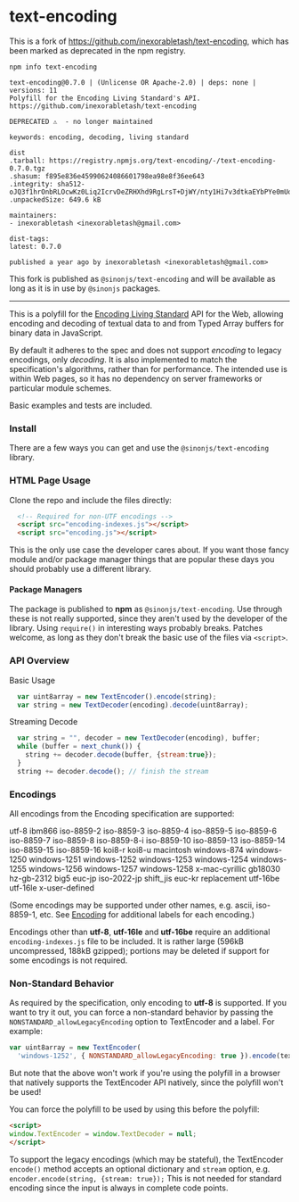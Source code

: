 text-encoding
==============

This is a fork of <https://github.com/inexorabletash/text-encoding>, which
has been marked as deprecated in the npm registry.

```
npm info text-encoding

text-encoding@0.7.0 | (Unlicense OR Apache-2.0) | deps: none | versions: 11
Polyfill for the Encoding Living Standard's API.
https://github.com/inexorabletash/text-encoding

DEPRECATED ⚠️  - no longer maintained

keywords: encoding, decoding, living standard

dist
.tarball: https://registry.npmjs.org/text-encoding/-/text-encoding-0.7.0.tgz
.shasum: f895e836e45990624086601798ea98e8f36ee643
.integrity: sha512-oJQ3f1hrOnbRLOcwKz0Liq2IcrvDeZRHXhd9RgLrsT+DjWY/nty1Hi7v3dtkaEYbPYe0mUoOfzRrMwfXXwgPUA==
.unpackedSize: 649.6 kB

maintainers:
- inexorabletash <inexorabletash@gmail.com>

dist-tags:
latest: 0.7.0

published a year ago by inexorabletash <inexorabletash@gmail.com>
```

This fork is published as `@sinonjs/text-encoding` and will be available as long
as it is in use by `@sinonjs` packages.

<hr />

This is a polyfill for the [Encoding Living
Standard](https://encoding.spec.whatwg.org/) API for the Web, allowing
encoding and decoding of textual data to and from Typed Array buffers
for binary data in JavaScript.

By default it adheres to the spec and does not support *encoding* to
legacy encodings, only *decoding*. It is also implemented to match the
specification's algorithms, rather than for performance. The intended
use is within Web pages, so it has no dependency on server frameworks
or particular module schemes.

Basic examples and tests are included.

### Install ###

There are a few ways you can get and use the `@sinonjs/text-encoding` library.

### HTML Page Usage ###

Clone the repo and include the files directly:

```html
  <!-- Required for non-UTF encodings -->
  <script src="encoding-indexes.js"></script>
  <script src="encoding.js"></script>
```

This is the only use case the developer cares about. If you want those
fancy module and/or package manager things that are popular these days
you should probably use a different library.

#### Package Managers ####

The package is published to **npm** as `@sinonjs/text-encoding`.
Use through these is not really supported, since they aren't used by
the developer of the library. Using `require()` in interesting ways
probably breaks. Patches welcome, as long as they don't break the
basic use of the files via `<script>`.

### API Overview ###

Basic Usage

```js
  var uint8array = new TextEncoder().encode(string);
  var string = new TextDecoder(encoding).decode(uint8array);
```

Streaming Decode

```js
  var string = "", decoder = new TextDecoder(encoding), buffer;
  while (buffer = next_chunk()) {
    string += decoder.decode(buffer, {stream:true});
  }
  string += decoder.decode(); // finish the stream
```

### Encodings ###

All encodings from the Encoding specification are supported:

utf-8 ibm866 iso-8859-2 iso-8859-3 iso-8859-4 iso-8859-5 iso-8859-6
iso-8859-7 iso-8859-8 iso-8859-8-i iso-8859-10 iso-8859-13 iso-8859-14
iso-8859-15 iso-8859-16 koi8-r koi8-u macintosh windows-874
windows-1250 windows-1251 windows-1252 windows-1253 windows-1254
windows-1255 windows-1256 windows-1257 windows-1258 x-mac-cyrillic
gb18030 hz-gb-2312 big5 euc-jp iso-2022-jp shift_jis euc-kr
replacement utf-16be utf-16le x-user-defined

(Some encodings may be supported under other names, e.g. ascii,
iso-8859-1, etc. See [Encoding](https://encoding.spec.whatwg.org/) for
additional labels for each encoding.)

Encodings other than **utf-8**, **utf-16le** and **utf-16be** require
an additional `encoding-indexes.js` file to be included. It is rather
large (596kB uncompressed, 188kB gzipped); portions may be deleted if
support for some encodings is not required.

### Non-Standard Behavior ###

As required by the specification, only encoding to **utf-8** is
supported. If you want to try it out, you can force a non-standard
behavior by passing the `NONSTANDARD_allowLegacyEncoding` option to
TextEncoder and a label. For example:

```js
var uint8array = new TextEncoder(
  'windows-1252', { NONSTANDARD_allowLegacyEncoding: true }).encode(text);
```

But note that the above won't work if you're using the polyfill in a
browser that natively supports the TextEncoder API natively, since the
polyfill won't be used!

You can force the polyfill to be used by using this before the polyfill:

```html
<script>
window.TextEncoder = window.TextDecoder = null;
</script>
```

To support the legacy encodings (which may be stateful), the
TextEncoder `encode()` method accepts an optional dictionary and
`stream` option, e.g. `encoder.encode(string, {stream: true});` This
is not needed for standard encoding since the input is always in
complete code points.
